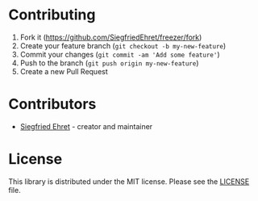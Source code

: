 # Contributing

1. Fork it (<https://github.com/SiegfriedEhret/freezer/fork>)
2. Create your feature branch (`git checkout -b my-new-feature`)
3. Commit your changes (`git commit -am 'Add some feature'`)
4. Push to the branch (`git push origin my-new-feature`)
5. Create a new Pull Request

# Contributors

- [Siegfried Ehret](https://github.com/SiegfriedEhret) - creator and maintainer

# License

This library is distributed under the MIT license. Please see the [LICENSE](./LICENSE) file.